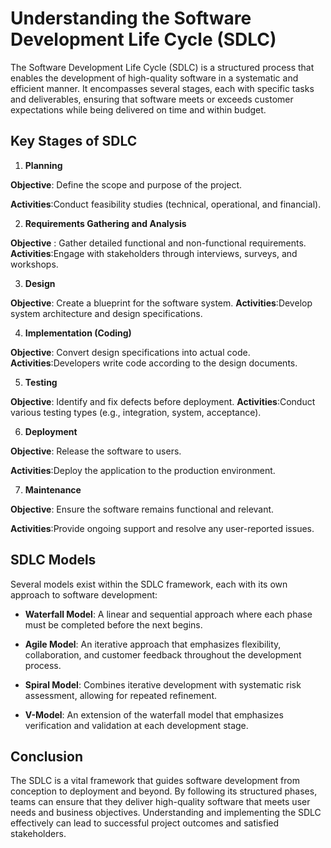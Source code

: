 # Understanding the Software Development Life Cycle (SDLC)

The Software Development Life Cycle (SDLC) is a structured process that enables the development of high-quality software in a systematic and efficient manner. It encompasses several stages, each with specific tasks and deliverables, ensuring that software meets or exceeds customer expectations while being delivered on time and within budget.

## Key Stages of SDLC

1. **Planning**

**Objective**: Define the scope and purpose of the project.

**Activities**:Conduct feasibility studies (technical, operational, and financial).

2. **Requirements Gathering and Analysis**

**Objective** : Gather detailed functional and non-functional requirements.
**Activities**:Engage with stakeholders through interviews, surveys, and workshops.

3. **Design**

**Objective**: Create a blueprint for the software system.
**Activities**:Develop system architecture and design specifications.

4. **Implementation (Coding)**

**Objective**: Convert design specifications into actual code.
**Activities**:Developers write code according to the design documents.

5. **Testing**

**Objective**: Identify and fix defects before deployment.
**Activities**:Conduct various testing types (e.g., integration, system, acceptance).

6. **Deployment**

**Objective**: Release the software to users.

**Activities**:Deploy the application to the production environment.

7. **Maintenance**

**Objective**: Ensure the software remains functional and relevant.

**Activities**:Provide ongoing support and resolve any user-reported issues.

## SDLC Models
Several models exist within the SDLC framework, each with its own approach to software development:

- **Waterfall Model**: A linear and sequential approach where each phase must be completed before the next begins.

- **Agile Model**: An iterative approach that emphasizes flexibility, collaboration, and customer feedback throughout the development process.

- **Spiral Model**: Combines iterative development with systematic risk assessment, allowing for repeated refinement.

- **V-Model**: An extension of the waterfall model that emphasizes verification and validation at each development stage.

## Conclusion
The SDLC is a vital framework that guides software development from conception to deployment and beyond. By following its structured phases, teams can ensure that they deliver high-quality software that meets user needs and business objectives. Understanding and implementing the SDLC effectively can lead to successful project outcomes and satisfied stakeholders.
